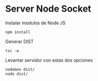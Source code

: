 # Server Node Socket

Instalar modulos de Node JS
```
npm install
```

Generar DIST
```
tsc -w
```

Levantar servidor con estas dos opciones
```
nodemon dist/  
node dist/
```